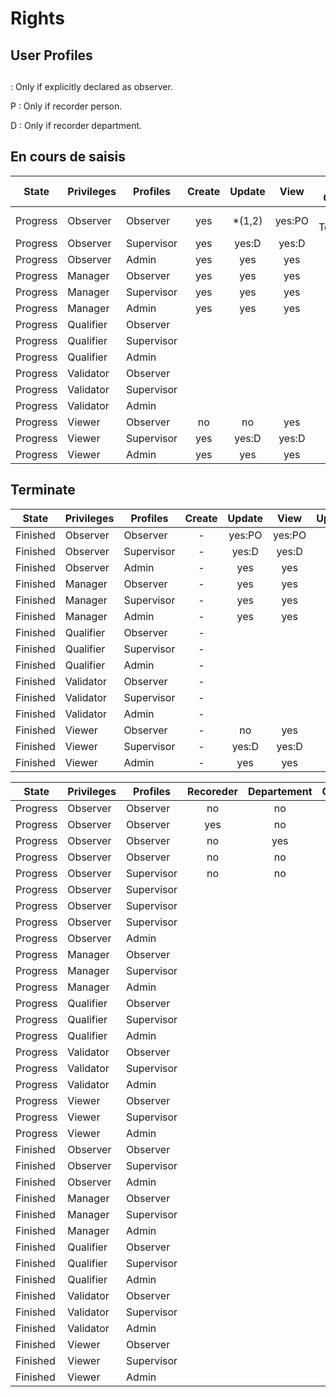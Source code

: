 # Rights

## User Profiles

##

: Only if explicitly declared as observer.

P
: Only if recorder person.

D
: Only if recorder department.

## En cours de saisis

| State    | Privileges | Profiles   | Create | Update  |  View  | State Change |
|----------|------------|------------|:------:|:-------:|:------:|:------------:|
| Progress | Observer   | Observer   |  yes   |  *(1,2) | yes:PO | -> Terminate |
| Progress | Observer   | Supervisor |  yes   |  yes:D  | yes:D  |    yes:D     |
| Progress | Observer   | Admin      |  yes   |   yes   |  yes   |     yes      |
| Progress | Manager    | Observer   |  yes   |   yes   |  yes   |     yes      |
| Progress | Manager    | Supervisor |  yes   |   yes   |  yes   |     yes      |
| Progress | Manager    | Admin      |  yes   |   yes   |  yes   |     yes      |
| Progress | Qualifier  | Observer   |        |         |        |              |
| Progress | Qualifier  | Supervisor |        |         |        |              |
| Progress | Qualifier  | Admin      |        |         |        |              |
| Progress | Validator  | Observer   |        |         |        |              |
| Progress | Validator  | Supervisor |        |         |        |              |
| Progress | Validator  | Admin      |        |         |        |              |
| Progress | Viewer     | Observer   |   no   |   no    |  yes   |      no      |
| Progress | Viewer     | Supervisor |  yes   |  yes:D  | yes:D  |    yes:D     |
| Progress | Viewer     | Admin      |  yes   |   yes   |  yes   |     yes      |

## Terminate

| State    | Privileges | Profiles   | Create |   Update   |  View  | Upgrade/Downgrade |
|----------|------------|------------|:------:|:----------:|:------:|:-----------------:|
| Finished | Observer   | Observer   |   -    |   yes:PO   | yes:PO |      yes:PO       |
| Finished | Observer   | Supervisor |   -    |   yes:D    | yes:D  |       yes:D       |
| Finished | Observer   | Admin      |   -    |    yes     |  yes   |        yes        |
| Finished | Manager    | Observer   |   -    |    yes     |  yes   |        yes        |
| Finished | Manager    | Supervisor |   -    |    yes     |  yes   |        yes        |
| Finished | Manager    | Admin      |   -    |    yes     |  yes   |        yes        |
| Finished | Qualifier  | Observer   |   -    |            |        |                   |
| Finished | Qualifier  | Supervisor |   -    |            |        |                   |
| Finished | Qualifier  | Admin      |   -    |            |        |                   |
| Finished | Validator  | Observer   |   -    |            |        |                   |
| Finished | Validator  | Supervisor |   -    |            |        |                   |
| Finished | Validator  | Admin      |   -    |            |        |                   |
| Finished | Viewer     | Observer   |   -    |     no     |  yes   |        no         |
| Finished | Viewer     | Supervisor |   -    |   yes:D    | yes:D  |       yes:D       |
| Finished | Viewer     | Admin      |   -    |    yes     |  yes   |        yes        |

| State    | Privileges | Profiles   | Recoreder | Departement | Observateur | Create | Update |  Show  | Upgrade/Downgrade |
|----------|------------|------------|:---------:|:-----------:|:-----------:|:------:|:------:|:------:|:-----------------:|
| Progress | Observer   | Observer   |    no     |     no      |     no      |  yes   |   no   |   no   |        no         |
| Progress | Observer   | Observer   |    yes    |     no      |     no      |  yes   |  yes   |  yes   |        yes        |
| Progress | Observer   | Observer   |    no     |     yes     |     no      |  yes   |  yes   |  yes   |        yes        |
| Progress | Observer   | Observer   |    no     |     no      |     yes     |  yes   |  yes   |  yes   |        yes        |
| Progress | Observer   | Supervisor |    no     |     no      |     no      |  yes   |   no   | yes:D  |       yes:D       |
| Progress | Observer   | Supervisor |           |             |             |  yes   | yes:D  | yes:D  |       yes:D       |
| Progress | Observer   | Supervisor |           |             |             |  yes   | yes:D  | yes:D  |       yes:D       |
| Progress | Observer   | Supervisor |           |             |             |  yes   | yes:D  | yes:D  |       yes:D       |
| Progress | Observer   | Admin      |           |             |             |  yes   |  yes   |  yes   |        yes        |
| Progress | Manager    | Observer   |           |             |             |  yes   |  yes   |  yes   |        yes        |
| Progress | Manager    | Supervisor |           |             |             |  yes   |  yes   |  yes   |        yes        |
| Progress | Manager    | Admin      |           |             |             |  yes   |  yes   |  yes   |        yes        |
| Progress | Qualifier  | Observer   |           |             |             |        |        |        |                   |
| Progress | Qualifier  | Supervisor |           |             |             |        |        |        |                   |
| Progress | Qualifier  | Admin      |           |             |             |        |        |        |                   |
| Progress | Validator  | Observer   |           |             |             |        |        |        |                   |
| Progress | Validator  | Supervisor |           |             |             |        |        |        |                   |
| Progress | Validator  | Admin      |           |             |             |        |        |        |                   |
| Progress | Viewer     | Observer   |           |             |             |   no   |   no   |  yes   |        no         |
| Progress | Viewer     | Supervisor |           |             |             |  yes   | yes:D  | yes:D  |       yes:D       |
| Progress | Viewer     | Admin      |           |             |             |  yes   |  yes   |  yes   |        yes        |
| Finished | Observer   | Observer   |           |             |             |   -    | yes:PO | yes:PO |      yes:PO       |
| Finished | Observer   | Supervisor |           |             |             |   -    | yes:D  | yes:D  |       yes:D       |
| Finished | Observer   | Admin      |           |             |             |   -    |  yes   |  yes   |        yes        |
| Finished | Manager    | Observer   |           |             |             |   -    |  yes   |  yes   |        yes        |
| Finished | Manager    | Supervisor |           |             |             |   -    |  yes   |  yes   |        yes        |
| Finished | Manager    | Admin      |           |             |             |   -    |  yes   |  yes   |        yes        |
| Finished | Qualifier  | Observer   |           |             |             |   -    |        |        |                   |
| Finished | Qualifier  | Supervisor |           |             |             |   -    |        |        |                   |
| Finished | Qualifier  | Admin      |           |             |             |   -    |        |        |                   |
| Finished | Validator  | Observer   |           |             |             |   -    |        |        |                   |
| Finished | Validator  | Supervisor |           |             |             |   -    |        |        |                   |
| Finished | Validator  | Admin      |           |             |             |   -    |        |        |                   |
| Finished | Viewer     | Observer   |           |             |             |   -    |   no   |  yes   |        no         |
| Finished | Viewer     | Supervisor |           |             |             |   -    | yes:D  | yes:D  |       yes:D       |
| Finished | Viewer     | Admin      |           |             |             |   -    |  yes   |  yes   |        yes        |
